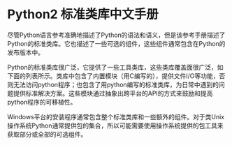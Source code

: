 # Python2 标准类库中文手册

尽管Python语言参考准确地描述了Python的语法和语义，但是该参考手册描述了Python的标准类库。它也描述了一些可选的组件，这些组件通常包含在Python的发布版本中。

Python的标准类库很广泛，它提供了一些工具类库，这些类库覆盖面很广泛，如下面的列表所示。类库中包含了内置模块（用C编写的），提供文件I/O等功能，否则无法访问python程序；也包含了用python编写的标准类库，为日常中遇到的问题提供标准解决方案。这些模块通过抽象出跨平台的API的方式来鼓励和提高python程序的可移植性。

Windows平台的安装程序通常包含整个标准类库和一些额外的组件。对于类Unix操作系统Python通常提供包的集合，所以可能需要使用操作系统提供的包工具来获取部分或全部的可选组件。
